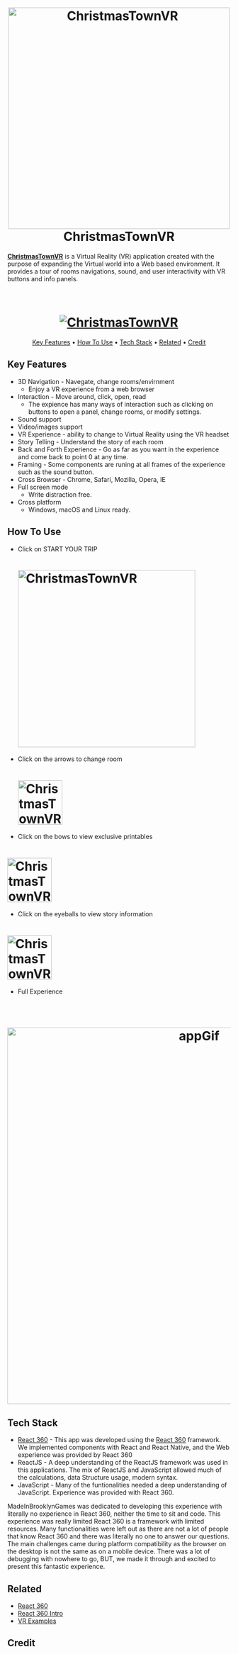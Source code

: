 <h1 align="center">
  <a href="https://hessvacio.com/pages/ChristmasInOvenland/index.html"><img src="https://hhassan1230.github.io/PhotoChill/miniTitleCard.jpg" alt="ChristmasTownVR" width=500></a>
  <br>
  ChristmasTownVR
  <br>
</h1>

**[ChristmasTownVR](https://hessvacio.com/pages/ChristmasInOvenland/index.html)** is a Virtual Reality (VR) application created with the purpose of expanding the Virtual world into a Web based environment.
It provides a tour of rooms navigations, sound, and user interactivity with VR buttons and info panels.

<h1 align="center">
  <br>
  <a href="https://hessvacio.com/pages/ChristmasInOvenland/index.html"><img src="https://i.ibb.co/KXZZhTG/app.png" alt="ChristmasTownVR"></a>
</h1>

<p align="center">
  <a href="#key-features">Key Features</a> •
  <a href="#how-to-use">How To Use</a> •
  <a href="#tech-stack">Tech Stack</a> •
  <a href="#related">Related</a> •
    <a href="#credit">Credit</a>
</p>

## Key Features

* 3D Navigation - Navegate, change rooms/envirnment
  - Enjoy a VR experience from a web browser
* Interaction - Move around, click, open, read
  - The expience has many ways of interaction such as clicking on buttons to open a panel, change rooms, or modify settings.
* Sound support
* Video/images support
* VR Experience - ability to change to Virtual Reality using the VR headset
* Story Telling - Understand the story of each room
* Back and Forth Experience - Go as far as you want in the experience and come back to point 0 at any time.
* Framing - Some components are runing at all frames of the experience such as the sound button.
* Cross Browser - Chrome, Safari, Mozilla, Opera, IE
* Full screen mode
  - Write distraction free.
* Cross platform
  - Windows, macOS and Linux ready.

## How To Use
- Click on START YOUR TRIP
  <h1>
    <a href="https://hessvacio.com/pages/ChristmasInOvenland/index.html"><img src="https://i.ibb.co/gdCGF9n/start-trip.png" alt="ChristmasTownVR" width="400"></a>
  </h1>

- Click on the arrows to change room
   <h1>
    <a href="https://hessvacio.com/pages/ChristmasInOvenland/index.html"><img src="https://i.ibb.co/MBtLk6z/ARROW.png" alt="ChristmasTownVR" width="100"></a>
  </h1>
  
- Click on the bows to view exclusive printables
 <h1>
  <a href="https://hessvacio.com/pages/ChristmasInOvenland/index.html"><img src="https://i.ibb.co/92RYRcW/BOW.png" alt="ChristmasTownVR" width="100"></a>
</h1>

- Click on the eyeballs to view story information
 <h1>
  <a href="https://hessvacio.com/pages/ChristmasInOvenland/index.html"><img src="https://i.ibb.co/tsS8L6f/EYEBALL.png" alt="ChristmasTownVR" width="100"></a>
</h1>

- Full Experience

<h1 align="center">
  <br>
  <a href="https://hessvacio.com/pages/ChristmasInOvenland/index.html"><img src="https://i.ibb.co/KhmfznV/ezgif-com-gif-maker.gif" alt="appGif" width="850"></a>
</h1>

## Tech Stack
- [React 360](https://github.com/facebookarchive/react-360) - This app was developed using the [React 360](https://github.com/facebookarchive/react-360) framework. We implemented components with React and React Native, and the Web experience was provided by React 360
- ReactJS - A deep understanding of the ReactJS framework was used in this applications. The mix of ReactJS and JavaScript allowed much of the calculations, data Structure usage, modern syntax.
- JavaScript - Many of the funtionalities needed a deep understanding of JavaScript. 
Experience was provided with React 360. 

MadeInBrooklynGames was dedicated to developing this experience with literally no experience in React 360, neither the time to sit and code. This experience was really limited
React 360 is a framework with limited resources. Many functionalities were left out as there are not a lot of people that know React 360 and there was literally no one to answer our questions. The main challenges came during platform compatibility as the browser on the desktop is not the same as on a mobile device. There was a lot of 
debugging with nowhere to go, BUT, we made it through and excited to present this fantastic experience.

## Related
- [React 360](https://github.com/facebookarchive/react-360)
- [React 360 Intro](https://www.chapter247.com/blog/creating-virtual-reality-experience-with-react-360/)
- [VR Examples](https://blog.pusher.com/6-coolest-react-vr-projects/)

## Credit

